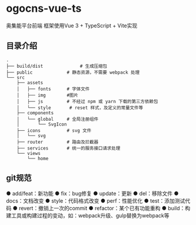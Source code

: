 # ogocns-vue-ts
奥集能平台前端
框架使用Vue 3 + TypeScript + Vite实现
## 目录介绍

```
.
├── build/dist              # 生成压缩包
├── public             # 静态资源，不需要 webpack 处理
└── src
    ├── assets
    │   ├── fonts      # 字体文件
    │   ├── img        #图片
    │   ├── js         # 不经过 npm 或 yarn 下载的第三方依赖包
    │   └── style       # reset 样式，及定义的常量文件等
    ├── components
    │   └── global     # 全局注册组件
    │       └── SvgIcon
    ├── icons          # svg 文件
    │   └── svg
    ├── router         # 路由及拦截器
    ├── services       # 统一的服务接口请求处理
    └── views
        └── home

```
## git规范
● add/feat：新功能
● fix：bug修复
● update：更新
● del：移除文件
● docs：文档改变
● style：代码格式改变
● perf：性能优化
● test：添加测试代码
● revert：撤销上一次的commit
● refactor：某个已有功能重构
● build：构建工具或构建过程的变动，如：webpack升级、gulp替换为webpack等
